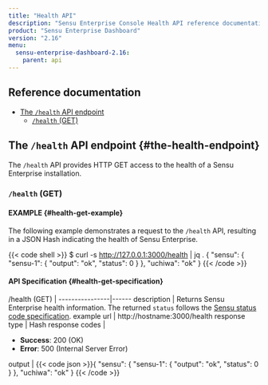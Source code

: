 ```yaml
---
title: "Health API"
description: "Sensu Enterprise Console Health API reference documentation."
product: "Sensu Enterprise Dashboard"
version: "2.16"
menu:
  sensu-enterprise-dashboard-2.16:
    parent: api
---
```


## Reference documentation

- [The `/health` API endpoint](#the-health-endpoint)
  - [`/health` (GET)](#health-get)

## The `/health` API endpoint {#the-health-endpoint}

The `/health` API provides HTTP GET access to the health of a
Sensu Enterprise installation.

### `/health` (GET)

#### EXAMPLE {#health-get-example}

The following example demonstrates a request to the `/health` API, resulting in
a JSON Hash indicating the health of Sensu Enterprise.

{{< code shell >}}
$ curl -s http://127.0.0.1:3000/health | jq .
{
  "sensu": {
    "sensu-1": {
      "output": "ok",
      "status": 0
    }
  },
  "uchiwa": "ok"
}
{{< /code >}}

#### API Specification {#health-get-specification}

/health (GET) | 
----------------|------
description     | Returns Sensu Enterprise health information. The returned `status` follows the [Sensu status code specification][1].
example url     | http://hostname:3000/health
response type   | Hash
response codes  | <ul><li>**Success**: 200 (OK)</li><li>**Error**: 500 (Internal Server Error)</li></ul>
output          | {{< code json >}}{
  "sensu": {
    "sensu-1": {
      "output": "ok",
      "status": 0
    }
  },
  "uchiwa": "ok"
}
{{< /code >}}

[1]: /sensu-core/latest/reference/checks/#sensu-check-specification
